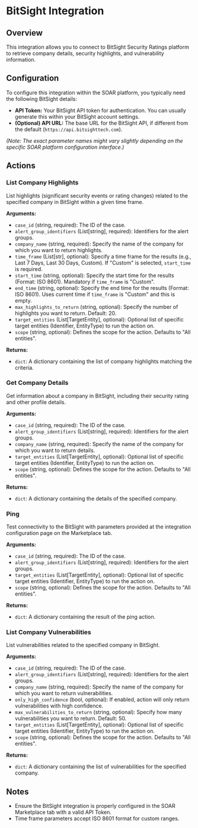 # BitSight Integration

## Overview

This integration allows you to connect to BitSight Security Ratings platform to retrieve company details, security highlights, and vulnerability information.

## Configuration

To configure this integration within the SOAR platform, you typically need the following BitSight details:

*   **API Token:** Your BitSight API token for authentication. You can usually generate this within your BitSight account settings.
*   **(Optional) API URL:** The base URL for the BitSight API, if different from the default (`https://api.bitsighttech.com`).

*(Note: The exact parameter names might vary slightly depending on the specific SOAR platform configuration interface.)*

## Actions

### List Company Highlights

List highlights (significant security events or rating changes) related to the specified company in BitSight within a given time frame.

**Arguments:**

*   `case_id` (string, required): The ID of the case.
*   `alert_group_identifiers` (List[string], required): Identifiers for the alert groups.
*   `company_name` (string, required): Specify the name of the company for which you want to return highlights.
*   `time_frame` (List[str], optional): Specify a time frame for the results (e.g., Last 7 Days, Last 30 Days, Custom). If "Custom" is selected, `start_time` is required.
*   `start_time` (string, optional): Specify the start time for the results (Format: ISO 8601). Mandatory if `time_frame` is "Custom".
*   `end_time` (string, optional): Specify the end time for the results (Format: ISO 8601). Uses current time if `time_frame` is "Custom" and this is empty.
*   `max_highlights_to_return` (string, optional): Specify the number of highlights you want to return. Default: 20.
*   `target_entities` (List[TargetEntity], optional): Optional list of specific target entities (Identifier, EntityType) to run the action on.
*   `scope` (string, optional): Defines the scope for the action. Defaults to "All entities".

**Returns:**

*   `dict`: A dictionary containing the list of company highlights matching the criteria.

### Get Company Details

Get information about a company in BitSight, including their security rating and other profile details.

**Arguments:**

*   `case_id` (string, required): The ID of the case.
*   `alert_group_identifiers` (List[string], required): Identifiers for the alert groups.
*   `company_name` (string, required): Specify the name of the company for which you want to return details.
*   `target_entities` (List[TargetEntity], optional): Optional list of specific target entities (Identifier, EntityType) to run the action on.
*   `scope` (string, optional): Defines the scope for the action. Defaults to "All entities".

**Returns:**

*   `dict`: A dictionary containing the details of the specified company.

### Ping

Test connectivity to the BitSight with parameters provided at the integration configuration page on the Marketplace tab.

**Arguments:**

*   `case_id` (string, required): The ID of the case.
*   `alert_group_identifiers` (List[string], required): Identifiers for the alert groups.
*   `target_entities` (List[TargetEntity], optional): Optional list of specific target entities (Identifier, EntityType) to run the action on.
*   `scope` (string, optional): Defines the scope for the action. Defaults to "All entities".

**Returns:**

*   `dict`: A dictionary containing the result of the ping action.

### List Company Vulnerabilities

List vulnerabilities related to the specified company in BitSight.

**Arguments:**

*   `case_id` (string, required): The ID of the case.
*   `alert_group_identifiers` (List[string], required): Identifiers for the alert groups.
*   `company_name` (string, required): Specify the name of the company for which you want to return vulnerabilities.
*   `only_high_confidence` (bool, optional): If enabled, action will only return vulnerabilities with high confidence.
*   `max_vulnerabilities_to_return` (string, optional): Specify how many vulnerabilities you want to return. Default: 50.
*   `target_entities` (List[TargetEntity], optional): Optional list of specific target entities (Identifier, EntityType) to run the action on.
*   `scope` (string, optional): Defines the scope for the action. Defaults to "All entities".

**Returns:**

*   `dict`: A dictionary containing the list of vulnerabilities for the specified company.

## Notes

*   Ensure the BitSight integration is properly configured in the SOAR Marketplace tab with a valid API Token.
*   Time frame parameters accept ISO 8601 format for custom ranges.

